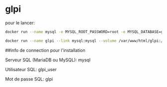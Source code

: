 # glpi

pour le lancer: 

```bash
docker run --name mysql -e MYSQL_ROOT_PASSWORD=root -e MYSQL_DATABASE=glpidb -e MYSQL_USER=glpi_user -e MYSQL_PASSWORD=glpi --volume /var/lib/mysql:/var/lib/mysql -d mysql:5.7.23
```

```bash
docker run --name glpi --link mysql:mysql --volume /var/www/html/glpi:/var/www/html/glpi -p 80:80 -d wemr/glpi
```
##info de connection pour l'installation

Serveur SQL (MariaDB ou MySQL): mysql

Utilisateur SQL: glpi_user

Mot de passe SQL: glpi
